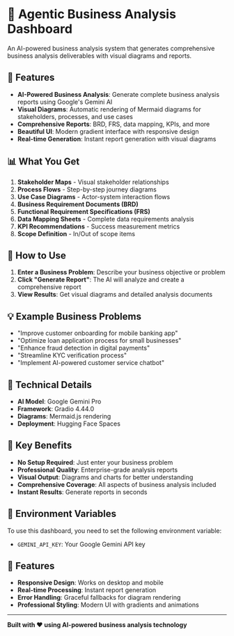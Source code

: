 # 🤖 Agentic Business Analysis Dashboard

An AI-powered business analysis system that generates comprehensive business analysis deliverables with visual diagrams and reports.

## 🚀 Features

- **AI-Powered Business Analysis**: Generate complete business analysis reports using Google's Gemini AI
- **Visual Diagrams**: Automatic rendering of Mermaid diagrams for stakeholders, processes, and use cases
- **Comprehensive Reports**: BRD, FRS, data mapping, KPIs, and more
- **Beautiful UI**: Modern gradient interface with responsive design
- **Real-time Generation**: Instant report generation with visual diagrams

## 📊 What You Get

1. **Stakeholder Maps** - Visual stakeholder relationships
2. **Process Flows** - Step-by-step journey diagrams  
3. **Use Case Diagrams** - Actor-system interaction flows
4. **Business Requirement Documents (BRD)**
5. **Functional Requirement Specifications (FRS)**
6. **Data Mapping Sheets** - Complete data requirements analysis
7. **KPI Recommendations** - Success measurement metrics
8. **Scope Definition** - In/Out of scope items

## 🎯 How to Use

1. **Enter a Business Problem**: Describe your business objective or problem
2. **Click "Generate Report"**: The AI will analyze and create a comprehensive report
3. **View Results**: Get visual diagrams and detailed analysis documents

## 💡 Example Business Problems

- "Improve customer onboarding for mobile banking app"
- "Optimize loan application process for small businesses"
- "Enhance fraud detection in digital payments"
- "Streamline KYC verification process"
- "Implement AI-powered customer service chatbot"

## 🔧 Technical Details

- **AI Model**: Google Gemini Pro
- **Framework**: Gradio 4.44.0
- **Diagrams**: Mermaid.js rendering
- **Deployment**: Hugging Face Spaces

## 🌟 Key Benefits

- **No Setup Required**: Just enter your business problem
- **Professional Quality**: Enterprise-grade analysis reports
- **Visual Output**: Diagrams and charts for better understanding
- **Comprehensive Coverage**: All aspects of business analysis included
- **Instant Results**: Generate reports in seconds

## 📝 Environment Variables

To use this dashboard, you need to set the following environment variable:
- `GEMINI_API_KEY`: Your Google Gemini API key

## 🎨 Features

- **Responsive Design**: Works on desktop and mobile
- **Real-time Processing**: Instant report generation
- **Error Handling**: Graceful fallbacks for diagram rendering
- **Professional Styling**: Modern UI with gradients and animations

---

**Built with ❤️ using AI-powered business analysis technology** 